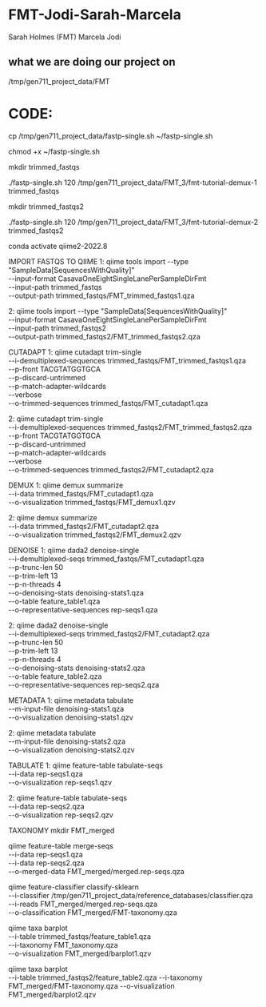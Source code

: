 # FMT-Jodi-Sarah-Marcela
Sarah Holmes (FMT)
Marcela
Jodi
## what we are doing our project on
/tmp/gen711_project_data/FMT

# CODE:

cp /tmp/gen711_project_data/fastp-single.sh ~/fastp-single.sh 

chmod +x ~/fastp-single.sh

mkdir trimmed_fastqs

./fastp-single.sh 120 /tmp/gen711_project_data/FMT_3/fmt-tutorial-demux-1 trimmed_fastqs

mkdir trimmed_fastqs2

./fastp-single.sh 120 /tmp/gen711_project_data/FMT_3/fmt-tutorial-demux-2 trimmed_fastqs2

conda activate qiime2-2022.8

IMPORT FASTQS TO QIIME
1: qiime tools import --type "SampleData[SequencesWithQuality]" \
--input-format CasavaOneEightSingleLanePerSampleDirFmt \
--input-path trimmed_fastqs \
--output-path trimmed_fastqs/FMT_trimmed_fastqs1.qza

2: qiime tools import --type "SampleData[SequencesWithQuality]" \
--input-format CasavaOneEightSingleLanePerSampleDirFmt \
--input-path trimmed_fastqs2 \
--output-path trimmed_fastqs2/FMT_trimmed_fastqs2.qza

CUTADAPT
1: qiime cutadapt trim-single \
--i-demultiplexed-sequences trimmed_fastqs/FMT_trimmed_fastqs1.qza \
--p-front TACGTATGGTGCA \
--p-discard-untrimmed \
--p-match-adapter-wildcards \
--verbose \
--o-trimmed-sequences trimmed_fastqs/FMT_cutadapt1.qza

2: qiime cutadapt trim-single \
--i-demultiplexed-sequences trimmed_fastqs2/FMT_trimmed_fastqs2.qza \
--p-front TACGTATGGTGCA \
--p-discard-untrimmed \
--p-match-adapter-wildcards \
--verbose \
--o-trimmed-sequences trimmed_fastqs2/FMT_cutadapt2.qza

DEMUX
1: qiime demux summarize \
--i-data trimmed_fastqs/FMT_cutadapt1.qza \
--o-visualization trimmed_fastqs/FMT_demux1.qzv

2: qiime demux summarize \
--i-data trimmed_fastqs2/FMT_cutadapt2.qza \
--o-visualization trimmed_fastqs2/FMT_demux2.qzv

DENOISE
1: qiime dada2 denoise-single \
--i-demultiplexed-seqs trimmed_fastqs/FMT_cutadapt1.qza \
--p-trunc-len 50 \
--p-trim-left 13 \
--p-n-threads 4 \
--o-denoising-stats denoising-stats1.qza \
--o-table feature_table1.qza \
--o-representative-sequences rep-seqs1.qza

2: qiime dada2 denoise-single \
--i-demultiplexed-seqs trimmed_fastqs2/FMT_cutadapt2.qza \
--p-trunc-len 50 \
--p-trim-left 13 \
--p-n-threads 4 \
--o-denoising-stats denoising-stats2.qza \
--o-table feature_table2.qza \
--o-representative-sequences rep-seqs2.qza

METADATA
1: qiime metadata tabulate \
--m-input-file denoising-stats1.qza \
--o-visualization denoising-stats1.qzv

2: qiime metadata tabulate \
--m-input-file denoising-stats2.qza \
--o-visualization denoising-stats2.qzv

TABULATE
1: qiime feature-table tabulate-seqs \
--i-data rep-seqs1.qza \
--o-visualization rep-seqs1.qzv

2: qiime feature-table tabulate-seqs \
--i-data rep-seqs2.qza \
--o-visualization rep-seqs2.qzv

TAXONOMY
mkdir FMT_merged

qiime feature-table merge-seqs \
--i-data rep-seqs1.qza \
--i-data rep-seqs2.qza \
--o-merged-data FMT_merged/merged.rep-seqs.qza

qiime feature-classifier classify-sklearn \
--i-classifier /tmp/gen711_project_data/reference_databases/classifier.qza \
--i-reads FMT_merged/merged.rep-seqs.qza \
--o-classification FMT_merged/FMT-taxonomy.qza

qiime taxa barplot \
--i-table trimmed_fastqs/feature_table1.qza \
--i-taxonomy FMT_taxonomy.qza \
--o-visualization FMT_merged/barplot1.qzv

qiime taxa barplot \
--i-table trimmed_fastqs2/feature_table2.qza
--i-taxonomy FMT_merged/FMT-taxonomy.qza
--o-visualization FMT_merged/barplot2.qzv


